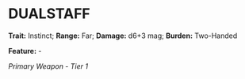 # DUALSTAFF

**Trait:** Instinct; **Range:** Far; **Damage:** d6+3 mag; **Burden:** Two-Handed

**Feature:** -

*Primary Weapon - Tier 1*
